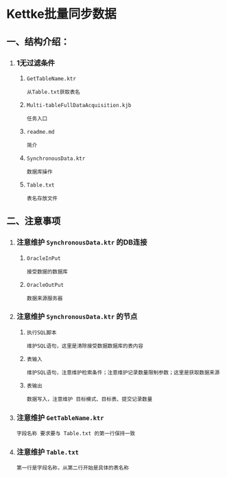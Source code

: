 # Kettke批量同步数据 

## 一、结构介绍：

1. ### 1无过滤条件 
   1. `GetTableName.ktr` 
   	   ```
	   从Table.txt获取表名
	   ```
   2. `Multi-tableFullDataAcquisition.kjb`
   	   ```
	   任务入口
	   ```
   3. `readme.md` 
	   ```
	   简介
	   ```
   4. `SynchronousData.ktr` 
   	   ```
	   数据库操作
	   ```
   5. `Table.txt` 
   	   ```
	   表名存放文件
	   ```
	
## 二、注意事项

1. ### 注意维护 `SynchronousData.ktr`  的DB连接
   1. `OracleInPut` 
   	   ```
	   接受数据的数据库
	   ```
   2. `OracleOutPut`
   	   ```
	   数据来源服务器
	   ```

2. ### 注意维护 `SynchronousData.ktr`  的节点
   1. `执行SQL脚本` 
   	   ```
	   维护SQL语句，这里是清除接受数据数据库的表内容
	   ```
   2. `表输入`
   	   ```
	   维护SQL语句，注意维护检索条件；注意维护记录数量限制参数；这里是获取数据来源
	   ```
   3. `表输出` 
	   ```
	   数据写入，注意维护 目标模式、目标表、提交记录数量
	   ```
	
3. ### 注意维护 `GetTableName.ktr`
	```
	字段名称 要求要与 Table.txt 的第一行保持一致
	```

4. ### 注意维护 `Table.txt` 
	```
	第一行是字段名称，从第二行开始是具体的表名称
	```